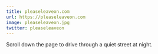 ```yaml
---
title: pleaseleaveon.com
url: https://pleaseleaveon.com
image: pleaseleaveon.jpg
twitter: pleaseleaveon
---
```


Scroll down the page to drive through a quiet street at night.

